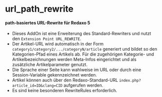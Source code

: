 # url_path_rewrite
<h4>path-basiertes URL-Rewrite für Redaxo 5</h4>
<ul>
    <li>Dieses AddOn ist eine Erweiterung des Standard-Rewriters und
        nutzt den <code>Extension Point URL_REWRITE</code>.</li>
    <li>Der Artikel-URL wird automatisch in der Form
        <code>category1/category2/.../categoryN/article</code>
        generiert und bildet so den Kategorien-Pfad eines Artikels ab.
        Für die zugehörigen Kategorie- und Artikelbezeichnungen werden
        Meta-Infos eingerichtet und als zusätzliche Artikelparameter
        genutzt.</li>
    <li>Die Sprache einer Seite kann wahlweise im URL oder durch eine
        Session-Variable gekennzeichnet werden.</li>
    <li>Artikel können auch über den Redaxo-Standard-URL
        <code>index.php?article_id=ID&clang=CID</code> aufgerufen
        werden.</li>
    <li>Es sind keine besonderen RewriteRules erforderlich.</li>
</ul>
